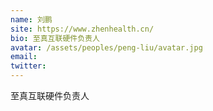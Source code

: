 ```yaml
---
name: 刘鹏
site: https://www.zhenhealth.cn/
bio: 至真互联硬件负责人
avatar: /assets/peoples/peng-liu/avatar.jpg
email: 
twitter: 
---
```

至真互联硬件负责人
